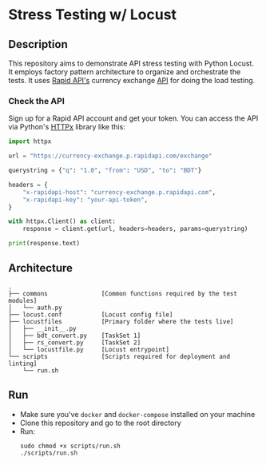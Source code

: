 # Stress Testing w/ Locust

## Description

This repository aims to demonstrate API stress testing with Python Locust. It employs factory pattern architecture to organize and orchestrate the tests. It uses [Rapid API's](https://rapidapi.com/) currency exchange [API](https://rapidapi.com/fyhao/api/currency-exchange) for doing the load testing.

### Check the API

Sign up for a Rapid API account and get your token. You can access the API via Python's [HTTPx](https://github.com/encode/httpx) library like this:

```python
import httpx

url = "https://currency-exchange.p.rapidapi.com/exchange"

querystring = {"q": "1.0", "from": "USD", "to": "BDT"}

headers = {
    "x-rapidapi-host": "currency-exchange.p.rapidapi.com",
    "x-rapidapi-key": "your-api-token",
}

with httpx.Client() as client:
    response = client.get(url, headers=headers, params=querystring)

print(response.text)
```

## Architecture

```
.
├── commons               [Common functions required by the test modules]
│   └── auth.py
├── locust.conf           [Locust config file]
├── locustfiles           [Primary folder where the tests live]
│   ├── __init__.py
│   ├── bdt_convert.py    [TaskSet 1]
│   ├── rs_convert.py     [TaskSet 2]
│   └── locustfile.py     [Locust entrypoint]
└── scripts               [Scripts required for deployment and linting]
    └── run.sh
```

## Run

* Make sure you've `docker` and `docker-compose` installed on your machine
* Clone this repository and go to the root directory
* Run:
    ```
    sudo chmod +x scripts/run.sh
    ./scripts/run.sh
    ```
